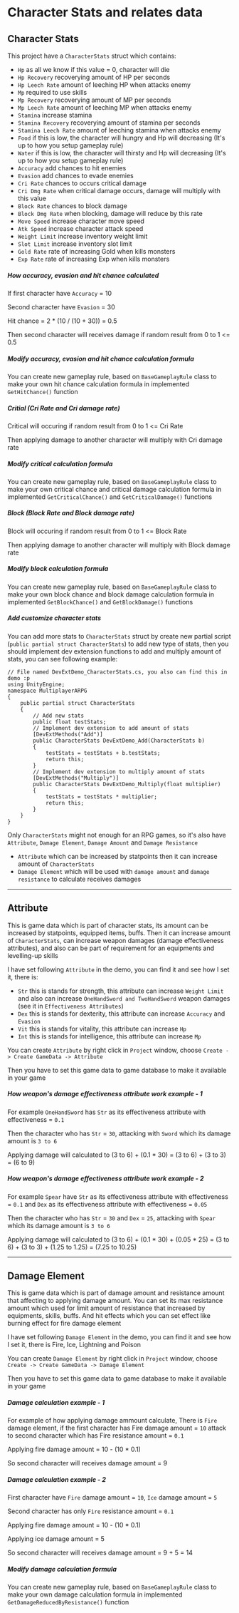 # Character Stats and relates data

## Character Stats

This project have a `CharacterStats` struct which contains:

*   `Hp` as all we know if this value = 0, character will die
*   `Hp Recovery` recoverying amount of HP per seconds
*   `Hp Leech Rate` amount of leeching HP when attacks enemy
*   `Mp` required to use skills
*   `Mp Recovery` recoverying amount of MP per seconds
*   `Mp Leech Rate` amount of leeching MP when attacks enemy
*   `Stamina` increase stamina
*   `Stamina Recovery` recoverying amount of stamina per seconds
*   `Stamina Leech Rate` amount of leeching stamina when attacks enemy
*   `Food` if this is low, the character will hungry and Hp will decreasing (It's up to how you setup gameplay rule)
*   `Water` if this is low, the character will thirsty and Hp will decreasing (It's up to how you setup gameplay rule)
*   `Accuracy` add chances to hit enemies
*   `Evasion` add chances to evade enemies
*   `Cri Rate` chances to occurs critical damage
*   `Cri Dmg Rate` when critical damage occurs, damage will multiply with this value
*   `Block Rate` chances to block damage
*   `Block Dmg Rate` when blocking, damage will reduce by this rate
*   `Move Speed` increase character move speed
*   `Atk Speed` increase character attack speed
*   `Weight Limit` increase inventory weight limit
*   `Slot Limit` increase inventory slot limit
*   `Gold Rate` rate of increasing Gold when kills monsters
*   `Exp Rate` rate of increasing Exp when kills monsters

##### How accuracy, evasion and hit chance calculated

If first character have `Accuracy` = 10

Second character have `Evasion` = 30

Hit chance = 2 * (10 / (10 + 30)) = 0.5

Then second character will receives damage if random result from 0 to 1 <= 0.5

##### Modify accuracy, evasion and hit chance calculation formula

You can create new gameplay rule, based on `BaseGameplayRule` class to make your own hit chance calculation formula in implemented `GetHitChance()` function

##### Critial (Cri Rate and Cri damage rate)

Critical will occuring if random result from 0 to 1 <= Cri Rate

Then applying damage to another character will multiply with Cri damage rate

##### Modify critical calculation formula

You can create new gameplay rule, based on `BaseGameplayRule` class to make your own critical chance and critical damage calculation formula in implemented `GetCriticalChance()` and `GetCriticalDamage()` functions

##### Block (Block Rate and Block damage rate)

Block will occuring if random result from 0 to 1 <= Block Rate

Then applying damage to another character will multiply with Block damage rate

##### Modify block calculation formula

You can create new gameplay rule, based on `BaseGameplayRule` class to make your own block chance and block damage calculation formula in implemented `GetBlockChance()` and `GetBlockDamage()` functions

##### Add customize character stats

You can add more stats to `CharacterStats` struct by create new partial script (`public partial struct CharacterStats`) to add new type of stats, then you should implement dev extension functions to add and multiply amount of stats, you can see following example:

```
// File named DevExtDemo_CharacterStats.cs, you also can find this in demo :p
using UnityEngine;
namespace MultiplayerARPG
{
    public partial struct CharacterStats
    {
        // Add new stats
        public float testStats;
        // Implement dev extension to add amount of stats
        [DevExtMethods("Add")]
        public CharacterStats DevExtDemo_Add(CharacterStats b)
        {
            testStats = testStats + b.testStats;
            return this;
        }
        // Implement dev extension to multiply amount of stats
        [DevExtMethods("Multiply")]
        public CharacterStats DevExtDemo_Multiply(float multiplier)
        {
            testStats = testStats * multiplier;
            return this;
        }
    }
}
```

Only `CharacterStats` might not enough for an RPG games, so it's also have `Attribute`, `Damage Element`, `Damage Amount` and `Damage Resistance`

*   `Attribute` which can be increased by statpoints then it can increase amount of `CharacterStats`
*   `Damage Element` which will be used with `damage amount` and `damage resistance` to calculate receives damages

* * *

## Attribute

This is game data which is part of character stats, its amount can be increased by statpoints, equipped items, buffs. Then it can increase amount of `CharacterStats`, can increase weapon damages (damage effectiveness attributes), and also can be part of requirement for an equipments and levelling-up skills

I have set following `Attribute` in the demo, you can find it and see how I set it, there is:
*   `Str` this is stands for strength, this attribute can increase `Weight Limit` and also can increase `OneHandSword and TwoHandSword` weapon damages (see it in `Effectiveness Attributes`) 
*   `Dex` this is stands for dexterity, this attribute can increase `Accuracy` and `Evasion`
*   `Vit` this is stands for vitality, this attribute can increase `Hp`
*   `Int` this is stands for intelligence, this attribute can increase `Mp`

You can create `Attribute` by right click in `Project` window, choose `Create -> Create GameData -> Attribute`

Then you have to set this game data to game database to make it available in your game

##### How weapon's damage effectiveness attribute work example - 1

For example `OneHandSword` has `Str` as its effectiveness attribute with effectiveness = `0.1`

Then the character who has `Str` = `30`, attacking with `Sword` which its damage amount is `3 to 6`

Applying damage will calculated to (3 to 6) + (0.1 * 30) = (3 to 6) + (3 to 3) = (6 to 9)

##### How weapon's damage effectiveness attribute work example - 2

For example `Spear` have `Str` as its effectiveness attribute with effectiveness = `0.1` and `Dex` as its effectiveness attribute with effectiveness = `0.05`

Then the character who has `Str` = `30` and `Dex` = `25`, attacking with `Spear` which its damage amount is `3 to 6`

Applying damage will calculated to (3 to 6) + (0.1 * 30) + (0.05 * 25) = (3 to 6) + (3 to 3) + (1.25 to 1.25) = (7.25 to 10.25)

* * *

## Damage Element

This is game data which is part of damage amount and resistance amount that affecting to applying damage amount. You can set its max resistance amount which used for limit amount of resistance that increased by equipments, skills, buffs. And hit effects which you can set effect like burning effect for fire damage element

I have set following `Damage Element` in the demo, you can find it and see how I set it, there is Fire, Ice, Lightning and Poison

You can create `Damage Element` by right click in `Project` window, choose `Create -> Create GameData -> Damage Element`

Then you have to set this game data to game database to make it available in your game

##### Damage calculation example - 1

For example of how applying damage ammount calculate, There is `Fire` damage element, if the first character has Fire damage amount = `10` attack to second character which has Fire resistance amount = `0.1`

Applying fire damage amount = 10 - (10 * 0.1)

So second character will receives damage amount = 9

##### Damage calculation example - 2

First character have `Fire` damage amount = `10`, `Ice` damage amount = `5`

Second character has only `Fire` resistance amount = `0.1`

Applying fire damage amount = 10 - (10 * 0.1)

Applying ice damage amount = 5

So second character will receives damage amount = 9 + 5 = 14

##### Modify damage calculation formula

You can create new gameplay rule, based on `BaseGameplayRule` class to make your own damage calculation formula in implemented `GetDamageReducedByResistance()` function
